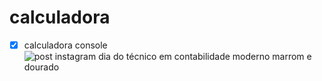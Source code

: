 # calculadora
- [x] calculadora console
![post instagram dia do técnico em contabilidade moderno marrom e dourado](https://github.com/ViniciusVitorinoSantos/Calculadora-Console/assets/60686497/bc375241-7a1d-4e25-8562-684621323b1b)
